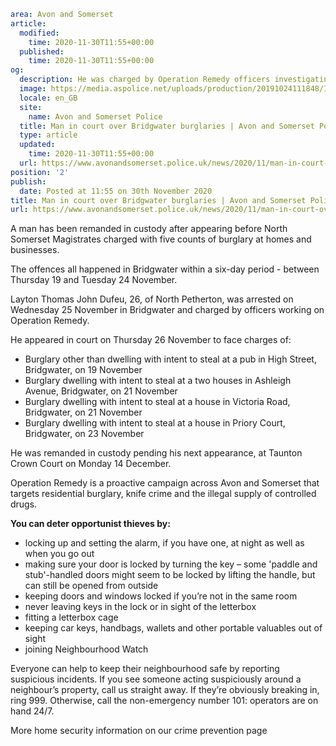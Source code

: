 ```yaml
area: Avon and Somerset
article:
  modified:
    time: 2020-11-30T11:55+00:00
  published:
    time: 2020-11-30T11:55+00:00
og:
  description: He was charged by Operation Remedy officers investigating five burglaries in one week&#8230;
  image: https://media.aspolice.net/uploads/production/20191024111848/In-Court-White.jpg
  locale: en_GB
  site:
    name: Avon and Somerset Police
  title: Man in court over Bridgwater burglaries | Avon and Somerset Police
  type: article
  updated:
    time: 2020-11-30T11:55+00:00
  url: https://www.avonandsomerset.police.uk/news/2020/11/man-in-court-over-bridgwater-burglaries/
position: '2'
publish:
  date: Posted at 11:55 on 30th November 2020
title: Man in court over Bridgwater burglaries | Avon and Somerset Police
url: https://www.avonandsomerset.police.uk/news/2020/11/man-in-court-over-bridgwater-burglaries/
```

A man has been remanded in custody after appearing before North Somerset Magistrates charged with five counts of burglary at homes and businesses.

The offences all happened in Bridgwater within a six-day period - between Thursday 19 and Tuesday 24 November.

Layton Thomas John Dufeu, 26, of North Petherton, was arrested on Wednesday 25 November in Bridgwater and charged by officers working on Operation Remedy.

He appeared in court on Thursday 26 November to face charges of:

 * Burglary other than dwelling with intent to steal at a pub in High Street, Bridgwater, on 19 November
 * Burglary dwelling with intent to steal at a two houses in Ashleigh Avenue, Bridgwater, on 21 November
 * Burglary dwelling with intent to steal at a house in Victoria Road, Bridgwater, on 21 November
 * Burglary dwelling with intent to steal at a house in Priory Court, Bridgwater, on 23 November

He was remanded in custody pending his next appearance, at Taunton Crown Court on Monday 14 December.

Operation Remedy is a proactive campaign across Avon and Somerset that targets residential burglary, knife crime and the illegal supply of controlled drugs.

**You can deter opportunist thieves by:**

 * locking up and setting the alarm, if you have one, at night as well as when you go out
 * making sure your door is locked by turning the key – some 'paddle and stub'-handled doors might seem to be locked by lifting the handle, but can still be opened from outside
 * keeping doors and windows locked if you’re not in the same room
 * never leaving keys in the lock or in sight of the letterbox
 * fitting a letterbox cage
 * keeping car keys, handbags, wallets and other portable valuables out of sight
 * joining Neighbourhood Watch

Everyone can help to keep their neighbourhood safe by reporting suspicious incidents. If you see someone acting suspiciously around a neighbour’s property, call us straight away. If they’re obviously breaking in, ring 999. Otherwise, call the non-emergency number 101: operators are on hand 24/7.

More home security information on our crime prevention page
